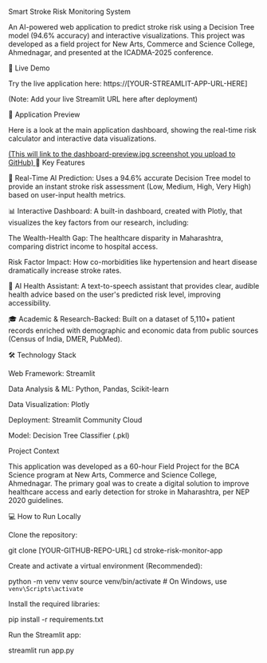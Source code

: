 Smart Stroke Risk Monitoring System

An AI-powered web application to predict stroke risk using a Decision Tree model (94.6% accuracy) and interactive visualizations. This project was developed as a field project for New Arts, Commerce and Science College, Ahmednagar, and presented at the ICADMA-2025 conference.

🚀 Live Demo

Try the live application here: https://[YOUR-STREAMLIT-APP-URL-HERE]

(Note: Add your live Streamlit URL here after deployment)

📸 Application Preview

Here is a look at the main application dashboard, showing the real-time risk calculator and interactive data visualizations.

[(This will link to the dashboard-preview.jpg screenshot you upload to GitHub)
](https://github.com/SanikaTribhuvan/stroke-risk-monitor-app-/blob/main/dashboard-preview.jpg)
🌟 Key Features

🧠 Real-Time AI Prediction: Uses a 94.6% accurate Decision Tree model to provide an instant stroke risk assessment (Low, Medium, High, Very High) based on user-input health metrics.

📊 Interactive Dashboard: A built-in dashboard, created with Plotly, that visualizes the key factors from our research, including:

The Wealth-Health Gap: The healthcare disparity in Maharashtra, comparing district income to hospital access.

Risk Factor Impact: How co-morbidities like hypertension and heart disease dramatically increase stroke rates.

🤖 AI Health Assistant: A text-to-speech assistant that provides clear, audible health advice based on the user's predicted risk level, improving accessibility.

🎓 Academic & Research-Backed: Built on a dataset of 5,110+ patient records enriched with demographic and economic data from public sources (Census of India, DMER, PubMed).

🛠️ Technology Stack

Web Framework: Streamlit

Data Analysis & ML: Python, Pandas, Scikit-learn

Data Visualization: Plotly

Deployment: Streamlit Community Cloud

Model: Decision Tree Classifier (.pkl)

Project Context

This application was developed as a 60-hour Field Project for the BCA Science program at New Arts, Commerce and Science College, Ahmednagar. The primary goal was to create a digital solution to improve healthcare access and early detection for stroke in Maharashtra, per NEP 2020 guidelines.

💻 How to Run Locally

Clone the repository:

git clone [YOUR-GITHUB-REPO-URL]
cd stroke-risk-monitor-app


Create and activate a virtual environment (Recommended):

python -m venv venv
source venv/bin/activate  # On Windows, use `venv\Scripts\activate`


Install the required libraries:

pip install -r requirements.txt


Run the Streamlit app:

streamlit run app.py
